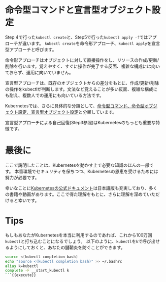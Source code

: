 # 命令型コマンドと宣言型オブジェクト設定

Step 4で行った`kubectl create`と、Step5で行った`kubectl apply -f`ではアプローチが違います。
`kubectl create`を命令形アプローチ、`kubectl apply`を宣言型アプローチと呼びます。

命令形アプローチはオブジェクトに対して直接操作をし、リソースの作成/更新/削除を行います。覚えやすく、すぐに操作が完了する反面、複雑な構成には向いておらず、運用に向いていません。

宣言型アプローチは、既存のオブジェクトからの差分をもとに、作成/更新/削除の操作をkubectlが判断します。文法など覚えることが多い反面、複雑な構成にも耐え、複数人での運用にも向いている方法です。

Kubernetesでは、さらに具体的な分類として、[命令型コマンド、命令型オブジェクト設定、宣言型オブジェクト設定](https://kubernetes.io/ja/docs/concepts/overview/working-with-objects/object-management/)と分類しています。

宣言型アプローチによる自己回復(Step3参照)はKubernetesのもっとも重要な特徴です。 

# 最後に

ここで説明したことは、Kubernetesを動かす上で必要な知識のほんの一部です。
本番環境でセキュリティを保ちつつ、Kubernetesの恩恵を受けるためには努力が必要です。

幸いなことに[Kubernetesの公式ドキュメント](https://kubernetes.io/ja/docs/home/)は日本語版も充実しており、多くの書籍や動画があります。ここで得た理解をもとに、さらに理解を深めていただけると幸いです。

# Tips

もしもあなたがKubernetesを本当に利用するのであれば、これから100万回 `kubectl`と打ち込むことになるでしょう。
以下のように、`kubectl`を`k`で呼び出せるようにしておくと、あなたの腱鞘炎を防ぐことができます。

```sh
source <(kubectl completion bash)
echo "source <(kubectl completion bash)" >> ~/.bashrc
alias k=kubectl
complete -F __start_kubectl k
```{{execute}}
